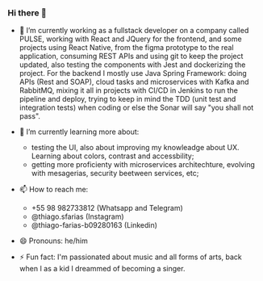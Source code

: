 ### Hi there 👋

- 🔭 I’m currently working as a fullstack developer on a company called PULSE, working with React and JQuery for the frontend, and some projects using React Native, from the figma prototype to the real application, consuming REST APIs and using git to keep the project updated, also testing the components with Jest and dockerizing the project. For the backend I mostly use Java Spring Framework: doing APIs (Rest and SOAP), cloud tasks and microservices with Kafka and RabbitMQ, mixing it all in projects with CI/CD in Jenkins to run the pipeline and deploy, trying to keep in mind the TDD (unit test and integration tests) when coding or else the Sonar will say "you shall not pass".

- 🌱 I’m currently learning more about:
   * testing the UI, also about improving my knowleadge about UX. Learning about colors, contrast and accessbility;
   * getting more proficienty with microservices architechture, evolving with mesagerias, security beetween services, etc;
   
- 📫 How to reach me: 
   * +55 98 982733812 (Whatsapp and Telegram)
   * @thiago.sfarias (Instagram)
   * @thiago-farias-b09280163 (Linkedin)

- 😄 Pronouns: he/him
- ⚡ Fun fact: I'm passionated about music and all forms of arts, back when I as a kid I dreammed of becoming a singer.

